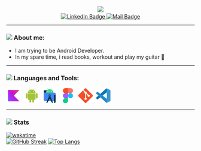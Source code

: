 <div id="header" align="center">
  <a href="https://www.youtube.com/watch?v=5NV6Rdv1a3I"><img src="https://media.giphy.com/media/Y4bzv6DYbYzy8jDnoW/giphy.gif" width="200"/></a>
  <div>
    <a href="https://www.linkedin.com/in/ali-ihsan-başoğlu-562745211/">
      <img src="https://img.shields.io/badge/LinkedIn-blue?style=for-the-badge&logo=linkedin&logoColor=white" alt="LinkedIn Badge"/>
    </a>
    <a href="mailto:alibasoglu1911@gmail.com">
      <img src="https://img.shields.io/badge/Mail-purple?style=for-the-badge&logo=gmail&logoColor=white" alt="Mail Badge"/>
    </a>    
  </div>
</div>

--- 

### <img src="https://media.giphy.com/media/5P5b96VnFaNiQ7ABOT/giphy.gif" width="30"> About me:

- I am trying to be Android Developer.
- In my spare time, i read books, workout and play my guitar 🤟

___

### <img src="https://media.giphy.com/media/uhQuegHFqkVYuFMXMQ/giphy.gif" width="30"> Languages and Tools:

<div>
  <a href="https://kotlinlang.org/"><img src="https://github.com/devicons/devicon/blob/master/icons/kotlin/kotlin-original.svg" title="Kotlin" alt="Kotlin" width="40" height="40"/></a>&nbsp;
  <a href="https://developer.android.com/"><img src="https://github.com/devicons/devicon/blob/master/icons/android/android-plain.svg" title="Android" alt="Android" width="40" height="40"/></a>&nbsp;
  <a href="https://developer.android.com/studio"><img src="https://github.com/devicons/devicon/blob/master/icons/androidstudio/androidstudio-original.svg" title="Android Studio" alt="Android Studio" width="40" height="40"/></a>&nbsp;
  <a href="https://www.figma.com/"><img src="https://github.com/devicons/devicon/blob/master/icons/figma/figma-original.svg" title="Figma" alt="Figma" width="40" height="40"/></a>&nbsp;
  <a href="https://git-scm.com/"><img src="https://github.com/devicons/devicon/blob/master/icons/git/git-plain.svg" title="Git" alt="Git" width="40" height="40"/></a>&nbsp;
  <a href="https://code.visualstudio.com/"><img src="https://github.com/devicons/devicon/blob/master/icons/vscode/vscode-original.svg" title="VsCode" alt="VsCode" width="40" height="40"/></a>&nbsp;
</div>

___

### <img src="https://media.giphy.com/media/IcnxGGAj0ubyB2r5M6/giphy.gif" width="30"> Stats

[![wakatime](https://wakatime.com/badge/user/7a3208ae-8d7c-4834-bad7-68755ddd26b8.svg?style=social)](https://wakatime.com/@7a3208ae-8d7c-4834-bad7-68755ddd26b8)  
[![GitHub Streak](http://github-readme-streak-stats.herokuapp.com?user=Whitewolf1911&theme=dark&hide_border=true&date_format=j%20M%5B%20Y%5D&background=000000&ring=FFFFFF&fire=FF0000&currStreakNum=FF0000&currStreakLabel=FF0000&sideNums=FF0000&sideLabels=FFFFFF&stroke=C1C1C12D)](https://git.io/streak-stats)
[![Top Langs](https://github-readme-stats.vercel.app/api/top-langs/?username=Whitewolf1911&hide=ejs&bg_color=000000&title_color=FF0000&text_color=FFFFFF&icon_color=FFFFFF&border_color=000000)](https://github.com/anuraghazra/github-readme-stats)
